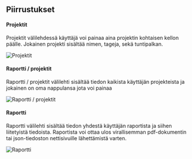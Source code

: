 ## Piirrustukset


#### Projektit

Projektit välilehdessä käyttäjä voi painaa aina projektin kohtaisen kellon päälle. Jokainen projekti sisältää nimen, tageja,
sekä tuntipalkan.

![Projektit](https://github.com/rovaniemi/vulpy/blob/master/dokumentaatio/gui-suunnittelu/gui-suunnittelua-1.png)

#### Raportti / projektit

Raportti / projektit välilehti sisältää tiedon kaikista käyttäjän projekteista ja jokainen on oma nappulansa jota voi painaa

![Raportti / projektit](https://github.com/rovaniemi/vulpy/blob/master/dokumentaatio/gui-suunnittelu/gui-suunnittelua-2.png)

#### Raportti

Raportti välilehti sisältää tiedon yhdestä käyttäjän raportista ja siihen liitetyistä tiedoista. 
Raportista voi ottaa ulos virallisemman pdf-dokumentin tai json-tiedoston nettisivuille lähettämistä varten.

![Raportti](https://github.com/rovaniemi/vulpy/blob/master/dokumentaatio/gui-suunnittelu/gui-suunnittelua-3.png)
